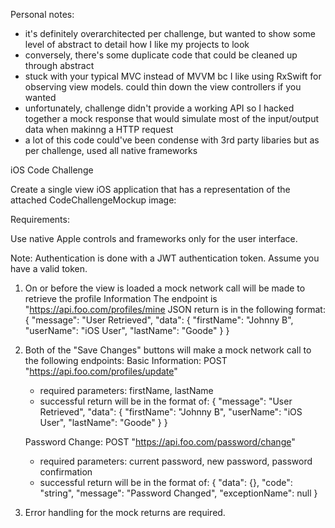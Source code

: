 Personal notes:

- it's definitely overarchitected per challenge, but wanted to show some level of abstract to detail how I like my projects to look
- conversely, there's some duplicate code that could be cleaned up through abstract
- stuck with your typical MVC instead of MVVM bc I like using RxSwift for observing view models. could thin down the view controllers if you wanted
- unfortunately, challenge didn't provide a working API so I hacked together a mock response that would simulate most of the input/output data when makinng a HTTP request
- a lot of this code could've been condense with 3rd party libaries but as per challenge, used all native frameworks

iOS Code Challenge

Create a single view iOS application that has a representation of the attached CodeChallengeMockup image:

Requirements:

Use native Apple controls and frameworks only for the user interface.

Note: Authentication is done with a JWT authentication token. Assume you have a valid token.

1. On or before the view is loaded a mock network call will be made to retrieve the profile Information
    The endpoint is "https://api.foo.com/profiles/mine
    JSON return is in the following format:
    {
        "message": "User Retrieved",
        "data":
        {
            "firstName": "Johnny B",
            "userName": "iOS User",
            "lastName": "Goode"
        }
    }

2. Both of the "Save Changes" buttons will make a mock network call to the following endpoints:
    Basic Information: POST "https://api.foo.com/profiles/update"
    - required parameters: firstName, lastName
    - successful return will be in the format of:
    {
        "message": "User Retrieved",
        "data":
        {
            "firstName": "Johnny B",
            "userName": "iOS User",
            "lastName": "Goode"
        }
    }

    Password Change: POST "https://api.foo.com/password/change"
     - required parameters: current password, new password, password confirmation
     - successful return will be in the format of:
        {
            "data": {},
            "code": "string",
            "message": "Password Changed",
            "exceptionName": null
        }
    
3. Error handling for the mock returns are required.
